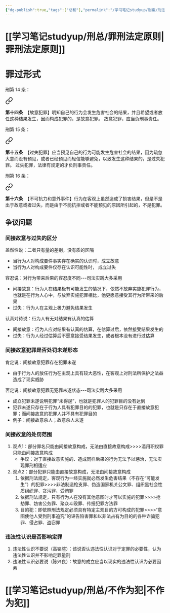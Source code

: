 ```yaml
---
{"dg-publish":true,"tags":["总和"],"permalink":"/学习笔记studyup/刑案/刑法案例研习/","dgPassFrontmatter":true,"created":"2024-09-10T17:57:04.323+08:00","updated":"2024-10-22T18:01:23.465+08:00"}
---
```



# [[学习笔记studyup/刑总/罪刑法定原则\|罪刑法定原则]]
# 罪过形式
刑第 14 条：
<div class="transclusion internal-embed is-loaded"><a class="markdown-embed-link" href="/////#t14" aria-label="Open link"><svg xmlns="http://www.w3.org/2000/svg" width="24" height="24" viewBox="0 0 24 24" fill="none" stroke="currentColor" stroke-width="2" stroke-linecap="round" stroke-linejoin="round" class="svg-icon lucide-link"><path d="M10 13a5 5 0 0 0 7.54.54l3-3a5 5 0 0 0-7.07-7.07l-1.72 1.71"></path><path d="M14 11a5 5 0 0 0-7.54-.54l-3 3a5 5 0 0 0 7.07 7.07l1.71-1.71"></path></svg></a><div class="markdown-embed">



**第十四条**　【故意犯罪】明知自己的行为会发生危害社会的结果，并且希望或者放任这种结果发生，因而构成犯罪的，是故意犯罪。
故意犯罪，应当负刑事责任。 

</div></div>

刑第 15 条：
<div class="transclusion internal-embed is-loaded"><a class="markdown-embed-link" href="/////#t15" aria-label="Open link"><svg xmlns="http://www.w3.org/2000/svg" width="24" height="24" viewBox="0 0 24 24" fill="none" stroke="currentColor" stroke-width="2" stroke-linecap="round" stroke-linejoin="round" class="svg-icon lucide-link"><path d="M10 13a5 5 0 0 0 7.54.54l3-3a5 5 0 0 0-7.07-7.07l-1.72 1.71"></path><path d="M14 11a5 5 0 0 0-7.54-.54l-3 3a5 5 0 0 0 7.07 7.07l1.71-1.71"></path></svg></a><div class="markdown-embed">



**第十五条**　【过失犯罪】应当预见自己的行为可能发生危害社会的结果，因为疏忽大意而没有预见，或者已经预见而轻信能够避免，以致发生这种结果的，是过失犯罪。
过失犯罪，法律有规定的才负刑事责任。 

</div></div>

刑第 16 条：
<div class="transclusion internal-embed is-loaded"><a class="markdown-embed-link" href="/////#t16" aria-label="Open link"><svg xmlns="http://www.w3.org/2000/svg" width="24" height="24" viewBox="0 0 24 24" fill="none" stroke="currentColor" stroke-width="2" stroke-linecap="round" stroke-linejoin="round" class="svg-icon lucide-link"><path d="M10 13a5 5 0 0 0 7.54.54l3-3a5 5 0 0 0-7.07-7.07l-1.72 1.71"></path><path d="M14 11a5 5 0 0 0-7.54-.54l-3 3a5 5 0 0 0 7.07 7.07l1.71-1.71"></path></svg></a><div class="markdown-embed">



**第十六条**　【不可抗力和意外事件】行为在客观上虽然造成了损害结果，但是不是出于故意或者过失，而是由于不能抗拒或者不能预见的原因所引起的，不是犯罪。 

</div></div>

## 争议问题
### 间接故意与过失的区分
盖然性说：二者只有量的差别，没有质的区隔
- 当行为人对构成要件事实存在确实的认识时，成立故意
- 当行为人对构成要件仅存在认识可能性时， 成立过失

容忍说：对行为带来后果的容忍度不同---司法实践大多采用
- 间接故意：行为人在结果极有可能发生的情况下，依然不放弃实施犯罪行为，也就是在行为人心中，与放弃实施犯罪相比，他更愿意接受其行为所带来的后果
- 过失：行为人在主观上极力避免结果发生

认真对待说：行为人有无对结果有认真的估算
- 间接故意：行为人应对结果有认真的估算，在估算过后，依然接受结果发生的
- 过失：行为人经过估算后不愿意接受结果发生，或者根本没有进行过估算
### 间接故意犯罪是否处罚未遂形态
肯定说：间接故意犯罪存在犯罪未遂
- 由于行为人的放任行为在主观上具有较大恶性，在客观上对刑法所保护之法益造成了现实威胁

否定说：间接故意犯罪无犯罪未遂状态---司法实践大多采用
- 成立犯罪未遂说明犯罪“未得逞”，也就是犯罪人的犯罪目的没有达到
- 犯罪未遂只存在于行为人具有犯罪目的的犯罪，也就是只存在于直接故意犯罪；而间接故意的犯罪人并不具有犯罪目的
- 例子：间接故意杀人；故意杀人未遂
### 间接故意的处罚范围
1. 观点1：部分罪名只能由间接故意构成，无法由直接故意构成>>>>滥用职权罪只能由间接故意构成
	- 争议：对于直接故意实施的、造成同样后果的行为无法予以惩治，无法实现罪刑相适应
2. 观点2：部分犯罪只能由直接故意构成，无法由间接故意构成
	1. 依据刑法规定，客观行为一经实施就必然发生危害结果（不存在“可能发生”）的犯罪>>>>非法制造枪支罪、伪造国家机关公文罪、组织黑社会性质组织罪、贪污罪、受贿罪
	2. 依据刑法规定，只有行为人在没有其他意图时才可以实施的犯罪>>>>抢劫罪、妨害公务罪、聚众斗殴罪、传授犯罪方法罪
	3. 目的犯：即依照刑法规定必须具有特定主观目的方可构成的犯罪>>>>“意图使他人受到刑事追究”的诬告陷害罪和以非法占有为目的的各种诈骗犯罪、侵占罪、盗窃罪
### 违法性认识是否影响定罪
1. 违法性认识不要说（高铭暄）：该说否认违法性认识对于定罪的必要性，认为违法性认识并不影响定罪量刑
2. 违法性认识必要说（陈兴良）：故意的成立应当以现实的违法性认识为必要因素
# [[学习笔记studyup/刑总/不作为犯\|不作为犯]]